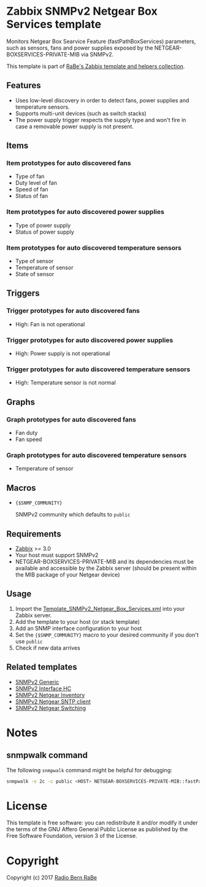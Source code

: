 # Zabbix SNMPv2 Netgear Box Services template
Monitors Netgear Box Searvice Feature (fastPathBoxServices) parameters, such as
sensors, fans and power supplies exposed by the NETGEAR-BOXSERVICES-PRIVATE-MIB
via SNMPv2.

This template is part of [RaBe's Zabbix template and helpers collection](https://github.com/radiorabe/rabe-zabbix).

## Features
* Uses low-level discovery in order to detect fans, power supplies and temperature sensors.
* Supports multi-unit devices (such as switch stacks)
* The power supply trigger respects the supply type and won't fire in case a removable power supply is not present.

## Items
### Item prototypes for auto discovered fans
* Type of fan
* Duty level of fan
* Speed of fan
* Status of fan

### Item prototypes for auto discovered power supplies
* Type of power supply
* Status of power supply

### Item prototypes for auto discovered temperature sensors
* Type of sensor
* Temperature of sensor
* State of sensor

## Triggers
### Trigger prototypes for auto discovered fans
* High: Fan is not operational

### Trigger prototypes for auto discovered power supplies
* High: Power supply is not operational

### Trigger prototypes for auto discovered temperature sensors
* High: Temperature sensor is not normal

## Graphs
### Graph prototypes for auto discovered fans
* Fan duty
* Fan speed

### Graph prototypes for auto discovered temperature sensors
* Temperature of sensor

## Macros
* <code>{$SNMP_COMMUNITY}</code>

  SNMPv2 community which defaults to <code>public</code>

## Requirements
* [Zabbix](https://www.zabbix.com/) >= 3.0
* Your host must support SNMPv2
* NETGEAR-BOXSERVICES-PRIVATE-MIB and its dependencies must be available and accessible by the Zabbix server (should be present within the MIB package of your Netgear device)

## Usage
1. Import the [Template_SNMPv2_Netgear_Box_Services.xml](Template_SNMPv2_Netgear_Box_Services.xml) into your Zabbix server.
2. Add the template to your host (or stack template)
3. Add an SNMP interface configuration to your host
4. Set the <code>{$SNMP_COMMUNITY}</code> macro to your desired community if you don't use <code>public</code>
5. Check if new data arrives

## Related templates
* [SNMPv2 Generic](../SNMPv2_Generic)
* [SNMPv2 Interface HC](../SNMPv2_Interface_HC)
* [SNMPv2 Netgear Inventory](../SNMPv2_Netgear_Inventory)
* [SNMPv2 Netgear SNTP client](../SNMPv2_Netgear_SNTP_client)
* [SNMPv2 Netgear Switching](../SNMPv2_Netgear_Switching)

# Notes
## snmpwalk command
The following <code>snmpwalk</code> command might be helpful for debugging:
```bash
snmpwalk -v 2c -c public <HOST> NETGEAR-BOXSERVICES-PRIVATE-MIB::fastPathBoxServices
```

# License
This template is free software: you can redistribute it and/or modify it under
the terms of the GNU Affero General Public License as published by the Free
Software Foundation, version 3 of the License.

# Copyright
Copyright (c) 2017 [Radio Bern RaBe](http://www.rabe.ch)
